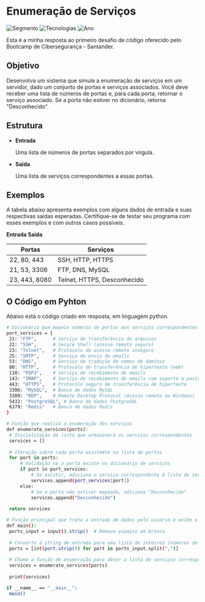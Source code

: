 
# Enumeração de Serviços

![Segmento](https://img.shields.io/badge/Segmento_:-Segurança_da_Informação-blue?style=flat-square)
![Tecnologias](https://img.shields.io/badge/Tecnologias_:-Python-lightyellow?style=flat-square) 
![Ano](https://img.shields.io/badge/Ano_:-2024-darkyellow?style=flat-square)

Esta é a minha resposta ao primeiro desafio de código oferecido pelo Bootcamp de Cibersegurança - Santander.

## Objetivo

Desenvolva um sistema que simule a enumeração de serviços em um servidor, dado um conjunto de portas e serviços associados. Você deve receber uma lista de números de portas e, para cada porta, retornar o serviço associado. Se a porta não estiver no dicionário, retorna "Desconhecido".

## Estrutura

* **Entrada**

  Uma lista de números de portas separados por vírgula.

* **Saída**

  Uma lista de serviços correspondentes a essas portas.

## Exemplos

A tabela abaixo apresenta exemplos com alguns dados de entrada e suas respectivas saídas esperadas. Certifique-se de testar seu programa com esses exemplos e com outros casos possíveis.

**Entrada	Saída**

| Portas                | Serviços             |
|-----------------------|----------------------|
| 22, 80, 443           | SSH, HTTP, HTTPS   |
| 21, 53, 3306          | FTP, DNS, MySQL     |
| 23, 443, 8080         | Telnet, HTTPS, Desconhecido |

## O Código em Pyhton 

Abaixo está o código criado em resposta, em linguagem python.

   ```bash
# Dicionário que mapeia números de portas aos serviços correspondentes
port_services = {
    21: "FTP",      # Serviço de transferência de arquivos
    22: "SSH",      # Secure Shell (acesso remoto seguro)
    23: "Telnet",   # Protocolo de acesso remoto inseguro
    25: "SMTP",     # Serviço de envio de emails
    53: "DNS",      # Serviço de tradução de nomes de domínio
    80: "HTTP",     # Protocolo de transferência de hipertexto (web)
    110: "POP3",    # Serviço de recebimento de emails
    143: "IMAP",    # Serviço de recebimento de emails com suporte a pastas
    443: "HTTPS",   # Protocolo seguro de transferência de hipertexto
    3306: "MySQL",  # Banco de dados MySQL
    3389: "RDP",    # Remote Desktop Protocol (Acesso remoto ao Windows)
    5432: "PostgreSQL", # Banco de dados PostgreSQL
    6379: "Redis"   # Banco de dados Redis
}

# Função que realiza a enumeração dos serviços
def enumerate_services(ports):
    # Inicialização da lista que armazenará os serviços correspondentes
    services = []
    
    # Iteração sobre cada porta existemte na lista de portas
    for port in ports:
        # Validação se a porta existe no dicionário de serviços
        if port in port_services:
            # Se existir, adiciona o serviço correspondente à lista de serviços
            services.append(port_services[port])
        else:
            # Se a porta não estiver mapeada, adiciona "Desconhecido"
            services.append("Desconhecido")
    
    return services

# Função principal que trata a entrada de dados pelo usuário e exibe o resultado:
def main():
    ports_input = input().strip()  # Remove espaços em branco
    
    # Converte a string de entrada para uma lista de inteiros (números de portas)
    ports = [int(port.strip()) for port in ports_input.split(",")]
    
    # Chama a função de enumeração para obter a lista de serviços correspondentes
    services = enumerate_services(ports)
    
    print(services)

if __name__ == "__main__":
    main()
   ```
